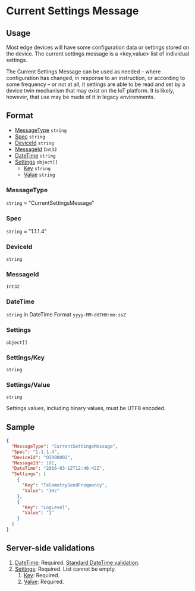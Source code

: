 # Current Settings Message
## Usage
Most edge devices will have some configuration data or settings stored on the device. The current settings message is a <key,value> list of individual settings. 

The Current Settings Message can be used as needed – where configuration has changed, in response to an instruction, or according to some frequency – or not at all, it settings are able to be read and set by a device twin mechanism that may exist on the IoT platform. It is likely, however, that use may be made of it in legacy environments.

## Format
* [MessageType](#messagetype) ```string```
* [Spec](#spec) ```string```
* [DeviceId](#deviceid) ```string```
* [MessageId](#messageid) ```Int32```
* [DateTime](#datetime) ```string```
* [Settings](#settings) ```object[]```
    * [Key](#settingskey) ```string```
    * [Value](#settingsvalue) ```string``` 

### MessageType
```string``` = "CurrentSettingsMessage"
### Spec
```string``` = "1.1.1.4"
### DeviceId
```string``` 
### MessageId
```Int32```
### DateTime
```string``` in DateTime Format ```yyyy-MM-ddTHH:mm:ssZ```
### Settings
```object[]```
### Settings/Key
```string```

### Settings/Value
```string```

Settings values, including binary values, must be UTF8 encoded.

## Sample
```JSON
{
  "MessageType": "CurrentSettingsMessage",
  "Spec": "1.1.1.4",
  "DeviceId": "OI000002",
  "MessageId": 101,
  "DateTime": "2016-03-12T12:40:42Z",
  "Settings": [
    {
      "Key": "TelemetrySendFrequency",
      "Value": "1Hz"
    },
    {
      "Key": "LogLevel",
      "Value": "1"
    }
  ]
}
```

## Server-side validations
1.	[DateTime](#datetime): Required. [Standard DateTime validation](../00-UsageNotes/DateTime-Formatting.md#standardddateTimevalidation).
2.	[Settings](#settings): Required. List cannot be empty.
    1. [Key](#settingskey): Required.
    2. [Value](#settingsvalue): Required.

